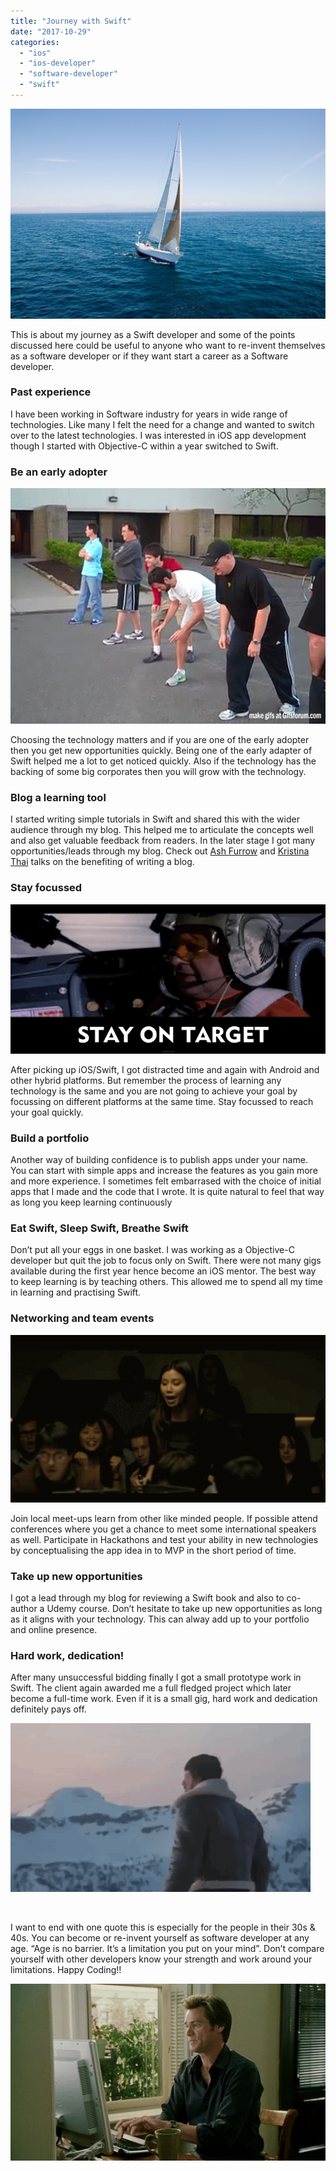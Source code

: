 ```yaml
---
title: "Journey with Swift"
date: "2017-10-29"
categories: 
  - "ios"
  - "ios-developer"
  - "software-developer"
  - "swift"
---
```


[![](/assets/images/1509292758_thumb.jpeg)](https://rshankar.com/wp-content/uploads/2017/10/1509292758_full.jpeg)

This is about my journey as a Swift developer and some of the points discussed here could be useful to anyone who want to re-invent themselves as a software developer or if they want start a career as a Software developer.

### Past experience

I have been working in Software industry for years in wide range of technologies. Like many I felt the need for a change and wanted to switch over to the latest technologies. I was interested in iOS app development though I started with Objective-C within a year switched to Swift.

### Be an early adopter

[![](/assets/images/1509293014_thumb.gif)](https://rshankar.com/wp-content/uploads/2017/10/1509293014_full.gif)

Choosing the technology matters and if you are one of the early adopter then you get new opportunities quickly. Being one of the early adapter of Swift helped me a lot to get noticed quickly. Also if the technology has the backing of some big corporates then you will grow with the technology.

### Blog a learning tool

I started writing simple tutorials in Swift and shared this with the wider audience through my blog. This helped me to articulate the concepts well and also get valuable feedback from readers. In the later stage I got many opportunities/leads through my blog. Check out [Ash Furrow](https://www.youtube.com/watch?v=SjjvnrqDjpM) and [Kristina Thai](https://academy.realm.io/posts/altconf-kristina-thai-better-engineer-through-writing/) talks on the benefiting of writing a blog.

### Stay focussed

[![](/assets/images/1509292044_thumb.gif)](https://rshankar.com/wp-content/uploads/2017/10/1509292044_full.gif)

After picking up iOS/Swift, I got distracted time and again with Android and other hybrid platforms. But remember the process of learning any technology is the same and you are not going to achieve your goal by focussing on different platforms at the same time. Stay focussed to reach your goal quickly.

### Build a portfolio

Another way of building confidence is to publish apps under your name. You can start with simple apps and increase the features as you gain more and more experience. I sometimes felt embarrased with the choice of initial apps that I made and the code that I wrote. It is quite natural to feel that way as long you keep learning continuously

### Eat Swift, Sleep Swift, Breathe Swift

Don’t put all your eggs in one basket. I was working as a Objective-C developer but quit the job to focus only on Swift. There were not many gigs available during the first year hence become an iOS mentor. The best way to keep learning is by teaching others. This allowed me to spend all my time in learning and practising Swift.

### Networking and team events

[![](/assets/images/1509293376_thumb.gif)](https://rshankar.com/wp-content/uploads/2017/10/1509293376_full.gif)

Join local meet-ups learn from other like minded people. If possible attend conferences where you get a chance to meet some international speakers as well. Participate in Hackathons and test your ability in new technologies by conceptualising the app idea in to MVP in the short period of time.

### Take up new opportunities

I got a lead through my blog for reviewing a Swift book and also to co-author a Udemy course. Don’t hesitate to take up new opportunities as long as it aligns with your technology. This can alway add up to your portfolio and online presence.

### Hard work, dedication!

After many unsuccessful bidding finally I got a small prototype work in Swift. The client again awarded me a full fledged project which later become a full-time work. Even if it is a small gig, hard work and dedication definitely pays off.

[![](/assets/images/1509291905_thumb.gif)](https://rshankar.com/wp-content/uploads/2017/10/1509291905_full.gif)

 

I want to end with one quote this is especially for the people in their 30s & 40s. You can become or re-invent yourself as software developer at any age. “Age is no barrier. It’s a limitation you put on your mind”. Don’t compare yourself with other developers know your strength and work around your limitations. Happy Coding!!

[![](/assets/images/1509293688_thumb.gif)](https://rshankar.com/wp-content/uploads/2017/10/1509293688_full.gif)
